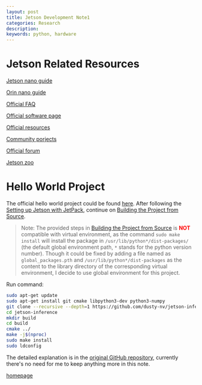 ```yaml
---
layout: post
title: Jetson Development Note1 
categories: Research
description: 
keywords: python, hardware
---
```



# Jetson Related Resources

[Jetson nano guide](https://developer.nvidia.com/embedded/learn/get-started-jetson-nano-devkit) 

[Orin nano guide](https://developer.nvidia.com/embedded/learn/get-started-jetson-orin-nano-devkit) 

[Official FAQ](https://developer.nvidia.com/embedded/faq) 

[Official software page](https://developer.nvidia.com/embedded/develop/software) 

[Official resources](https://developer.nvidia.com/embedded/community/resources) 

[Community porjects](https://developer.nvidia.com/embedded/community/jetson-projects) 

[Official forum](https://forums.developer.nvidia.com/c/agx-autonomous-machines/jetson-embedded-systems/jetson-projects/78) 

[Jetson zoo](https://elinux.org/Jetson_Zoo) 


# Hello World Project

The official hello world project could be found [here](https://github.com/dusty-nv/jetson-inference).
After following the [Setting up Jetson with JetPack](https://github.com/dusty-nv/jetson-inference/blob/master/docs/jetpack-setup-2.md), continue on [Building the Project from Source](https://github.com/dusty-nv/jetson-inference/blob/master/docs/building-repo-2.md).

> Note: The provided steps in [Building the Project from Source](https://github.com/dusty-nv/jetson-inference/blob/master/docs/building-repo-2.md) is <span style="color:red">**NOT**</span> compatible with virtual environment, as the command `sudo make install` will install the package in `/usr/lib/python*/dist-packages/` (the default global environment path, `*` stands for the python version number). Though it could be fixed by adding a file named as `global_packages.pth` and `/usr/lib/python*/dist-packages` as the content to the library directory of the corresponding virtual environment, I decide to use global environment for this project.

Run command:

```bash
sudo apt-get update
sudo apt-get install git cmake libpython3-dev python3-numpy
git clone --recursive --depth=1 https://github.com/dusty-nv/jetson-inference
cd jetson-inference
mkdir build
cd build
cmake ../
make -j$(nproc)
sudo make install
sudo ldconfig
```

The detailed explanation is in the [original GitHub repository](https://github.com/dusty-nv/jetson-inference/blob/master/docs/building-repo-2.md), currently there's no need for me to keep anything more in this note.


[homepage](/)

